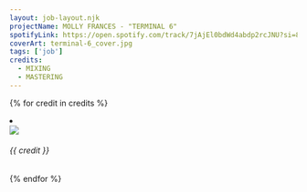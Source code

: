 ```yaml
---
layout: job-layout.njk
projectName: MOLLY FRANCES - "TERMINAL 6"
spotifyLink: https://open.spotify.com/track/7jAjEl0bdWd4abdp2rcJNU?si=8gCN30RESVSODwphCKnHig
coverArt: terminal-6_cover.jpg
tags: ['job']
credits:
  - MIXING
  - MASTERING
---
```


{% for credit in credits %}
<li>
  <div class="list-wrapper">
    <img class="heart" src="images/heart.svg">
    <h6>{{ credit }}</h6>
  </div>
</li>
{% endfor %}
